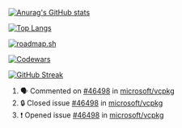[![Anurag's GitHub stats](https://github-readme-stats.vercel.app/api?username=MXD-K1&theme=dark)](https://github.com/anuraghazra/github-readme-stats)

[![Top Langs](https://github-readme-stats.vercel.app/api/top-langs/?username=MXD-K1&theme=dark)](https://github.com/anuraghazra/github-readme-stats)

[![roadmap.sh](https://roadmap.sh/card/tall/67e009bb83420316601aa195?variant=dark&roadmaps=python%2Cdatastructures-and-algorithms%2Ccpp%2Cgit-github)](https://roadmap.sh)

[![Codewars](https://www.codewars.com/users/Mohammed%20Al-shugaa%20/badges/large)](https://www.codewars.com/users/Mohammed%20Al-shugaa%20)

[![GitHub Streak](https://streak-stats.demolab.com/?user=MXD-K1&theme=dark)](https://git.io/streak-stats)


<!--START_SECTION:activity-->
1. 🗣 Commented on [#46498](https://github.com/microsoft/vcpkg/issues/46498#issuecomment-3092477797) in [microsoft/vcpkg](https://github.com/microsoft/vcpkg)
2. 🔒 Closed issue [#46498](https://github.com/microsoft/vcpkg/issues/46498) in [microsoft/vcpkg](https://github.com/microsoft/vcpkg)
3. ❗ Opened issue [#46498](https://github.com/microsoft/vcpkg/issues/46498) in [microsoft/vcpkg](https://github.com/microsoft/vcpkg)
<!--END_SECTION:activity-->

<!--START_SECTION:waka-->
<!--END_SECTION:waka-->


<!-- ![Snake animation](https://github.com/Platane/snk/raw/output/github-contribution-grid-snake.svg) -->

<!-- ![snake gif](https://github.com/MXD-K1/MXD-K1/blob/output/github-snake-dark.svg) -->